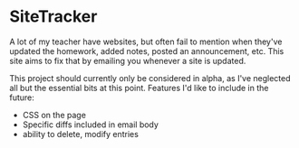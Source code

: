 # SiteTracker
A lot of my teacher have websites, but often fail to mention when they've updated the homework, added notes, posted an announcement, etc. This site aims to fix that by emailing you whenever a site is updated.

This project should currently only be considered in alpha, as I've neglected all but the essential bits at this point. Features I'd like to include in the future:
- CSS on the page
- Specific diffs included in email body
- ability to delete, modify entries
